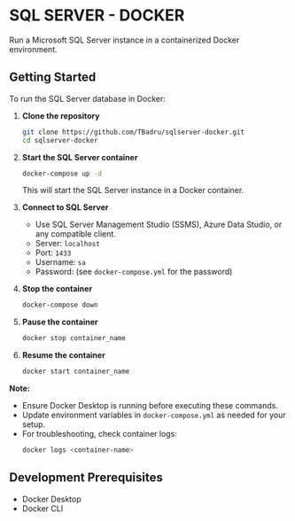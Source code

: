 # SQL SERVER - DOCKER
Run a Microsoft SQL Server instance in a containerized Docker environment.


## Getting Started
To run the SQL Server database in Docker:

1. **Clone the repository**  
    ```bash
    git clone https://github.com/TBadru/sqlserver-docker.git
    cd sqlserver-docker
    ```

2. **Start the SQL Server container**  
    ```bash
    docker-compose up -d
    ```
    This will start the SQL Server instance in a Docker container.

3. **Connect to SQL Server**  
    - Use SQL Server Management Studio (SSMS), Azure Data Studio, or any compatible client.
    - Server: `localhost`
    - Port: `1433`
    - Username: `sa`
    - Password: (see `docker-compose.yml` for the password)

4. **Stop the container**  
    ```bash
    docker-compose down
    ```
5. **Pause the container**  
    ```bash
    docker stop container_name
    ```
4. **Resume the container**  
    ```bash
    docker start container_name
    ```

**Note:**  
- Ensure Docker Desktop is running before executing these commands.
- Update environment variables in `docker-compose.yml` as needed for your setup.
- For troubleshooting, check container logs:  
  ```bash
  docker logs <container-name>
  ```

## Development Prerequisites

- Docker Desktop
- Docker CLI


